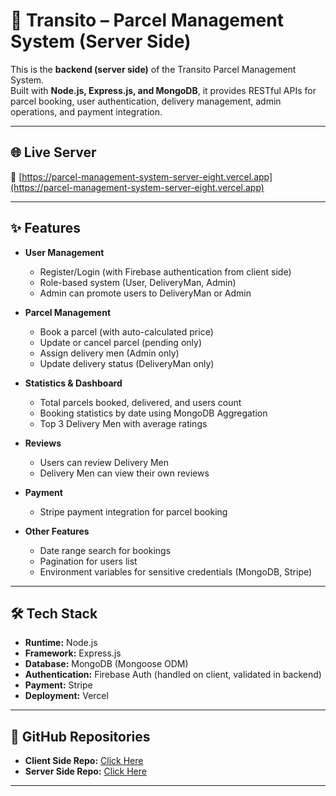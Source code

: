 # 🚀 Transito – Parcel Management System (Server Side)

This is the **backend (server side)** of the Transito Parcel Management System.  
Built with **Node.js, Express.js, and MongoDB**, it provides RESTful APIs for parcel booking, user authentication, delivery management, admin operations, and payment integration.

---

## 🌐 Live Server
🔗 [https://parcel-management-system-server-eight.vercel.app](https://parcel-management-system-server-eight.vercel.app)

---

## ✨ Features

- **User Management**
  - Register/Login (with Firebase authentication from client side)
  - Role-based system (User, DeliveryMan, Admin)
  - Admin can promote users to DeliveryMan or Admin

- **Parcel Management**
  - Book a parcel (with auto-calculated price)
  - Update or cancel parcel (pending only)
  - Assign delivery men (Admin only)
  - Update delivery status (DeliveryMan only)

- **Statistics & Dashboard**
  - Total parcels booked, delivered, and users count
  - Booking statistics by date using MongoDB Aggregation
  - Top 3 Delivery Men with average ratings

- **Reviews**
  - Users can review Delivery Men
  - Delivery Men can view their own reviews

- **Payment**
  - Stripe payment integration for parcel booking

- **Other Features**
  - Date range search for bookings
  - Pagination for users list
  - Environment variables for sensitive credentials (MongoDB, Stripe)

---

## 🛠️ Tech Stack

- **Runtime:** Node.js
- **Framework:** Express.js
- **Database:** MongoDB (Mongoose ODM)
- **Authentication:** Firebase Auth (handled on client, validated in backend)
- **Payment:** Stripe
- **Deployment:** Vercel

---


## 📂 GitHub Repositories  

- **Client Side Repo:** [Click Here](https://github.com/SultanaYeasmin/assignment-12)  
- **Server Side Repo:** [Click Here](https://github.com/SultanaYeasmin/assignment-12-server-end)  

---
